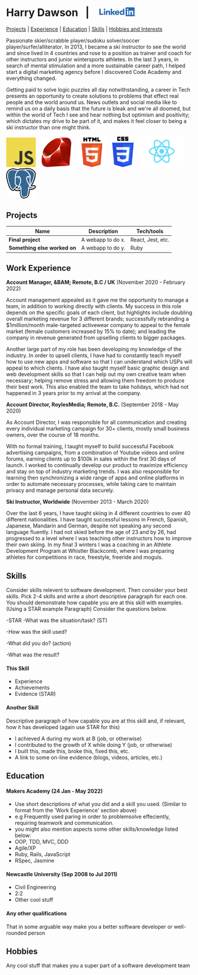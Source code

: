 # Harry Dawson &nbsp; | &nbsp;&nbsp; <a href="https://www.linkedin.com/in/harry-dawson-406910170" title="LinkedIn"><img alt=":LinkedIN" src="/Images/LI-Logo.png" width="100"></a>

[Projects](https://github.com/harryclenyg/CV#Projects) | [Experience](https://github.com/harryclenyg/CV#Work-Experience) | [Education](https://github.com/harryclenyg/CV#Education) | [Skills](https://github.com/harryclenyg/CV#Skills) | [Hobbies and Interests](https://github.com/harryclenyg/CV#Hobbies-and-interests)
<br>

Passionate skier/scrabble player/sudoku solver/soccer player/surfer/alliterator. In 2013, I became a ski instructor to see the world and since lived in 4 countries and rose to a position as trainer and coach for other instructors and junior wintersports athletes. In the last 3 years, in search of mental stimulation and a more sustainable career path, I helped start a digital marketing agency before I discovered Code Academy and everything changed.

Getting paid to solve logic puzzles all day notwithstanding, a career in Tech presents an opportunity to create solutions to problems that effect real people and the world around us. News outlets and social media like to remind us on a daily basis that the future is bleak and we're all doomed, but within the world of Tech I see and hear nothing but optimism and positivity; which dictates my drive to be part of it, and makes it feel closer to being a ski instructor than one might think.

<img alt="JS" src="images/js_logo.svg" width="80">&nbsp;&nbsp;&nbsp;
<img alt="RUBY" src="images/Ruby_logo.svg" width="80">&nbsp;&nbsp;&nbsp;
<img alt="HTML" src="images/HTML5.svg.png" width="80">&nbsp;&nbsp;&nbsp;
<img alt="CSS" src="images/CSS3.svg.png" width="58">&nbsp;&nbsp;&nbsp;
<img alt="REACT" src="images/React-icon.svg.png" width="120">&nbsp;&nbsp;&nbsp;
<img alt="PSQL" src="images/Postgresql_elephant.svg.png" width="80">&nbsp;&nbsp;&nbsp;

## Projects

| Name                         | Description       | Tech/tools        |
| ---------------------------- | ----------------- | ----------------- |
| **Final project**            | A webapp to do x. | React, Jest, etc. |
| **Something else worked on** | A webapp to do y. | Ruby              |

## Work Experience

**Account Manager, &BAM; Remote, B.C / UK** (November 2020 - February 2022)

Account management appealed as it gave me the opportunity to manage a team, in addition to working directly with clients. My success in this role depends on the specific goals of each client, but highlights include doubling overall marketing revenue for 3 different brands; successfully rebranding a $1million/month male-targeted activewear company to appeal to the female market (female customers increased by 15% to date); and leading the company in revenue generated from upselling clients to bigger packages. 

Another large part of my role has been developing my knowledge of the industry. In order to upsell clients, I have had to constantly teach myself how to use new apps and software so that I can understand which USPs will appeal to which clients. I have also taught myself basic graphic design and web development skills so that I can help out my own creative team when necessary; helping remove stress and allowing them freedom to produce their best work. This also enabled the team to take holidays, which had not happened in 3 years prior to my arrival at the company.

**Account Director, RoylesMedia; Remote, B.C.** (September 2018 - May 2020)

As Account Director, I was responsible for all communication and creating every individual marketing campaign for 30+ clients, mostly small business owners, over the course of 18 months.

With no formal training, I taught myself to build successful Facebook advertising campaigns, from a combination of Youtube videos and online forums, earning clients up to $100k in sales within the first 30 days of launch.
I worked to continually develop our product to maximize efficiency and stay on top of industry marketing trends. I was also responsible for learning then synchronizing a wide range of apps and online platforms in order to automate necessary processes, while taking care to maintain privacy and manage personal data securely. 

**Ski Instructor, Worldwide** (November 2013 - March 2020)

Over the last 6 years, I have taught skiing in 4 different countries to over 40 different nationalities. I have taught successful lessons in French, Spanish, Japanese, Mandarin and German, despite not speaking any second language fluently. I had not skied before the age of 23 and by 26, had progressed to a level where I was teaching other instructors how to improve their own skiing. In my final 3 winters I was a coaching in an Athlete Development Program at Whistler Blackcomb, where I was preparing athletes for competitions in race, freestyle, freeride and moguls. 

## Skills

Consider skills relevent to software development. Then consider your best skills. Pick 2-4 skills and write a short descriptive paragraph for each one. You should demonstrate how capable you are at this skill with examples.
(Using a STAR example Paragraph) Consider the questions below.

-STAR
-What was the situation/task? (ST)

-How was the skill used?

-What did you do? (action)

-What was the result?


#### This Skill

- Experience
- Achievements
- Evidence (STAR)

#### Another Skill

Descriptive paragraph of how capable you are at this skill and, if relevant, how it has developed (again use STAR for this)

- I achieved A during my work at B (job, or otherwise)
- I contributed to the growth of X while doing Y (job, or otherwise)
- I built this, made this, broke this, fixed this, etc.
- A link to some on-line evidence (blogs, videos, articles, etc.)

## Education

#### Makers Academy (24 Jan - May 2022)
- Use short descriptions of what you did and a skill you used. (Similar to format from the 'Work Experience' section above)
- e.g Frequently used paring in order to problemsolve effeciently, requiring teamwork and communication.
- you might also mention aspects some other skills/knowledge listed below: 
- OOP, TDD, MVC, DDD
- Agile/XP
- Ruby, Rails, JavaScript
- RSpec, Jasmine

#### Newcastle University (Sep 2008 to Jul 2011)

- Civil Engineering
- 2:2
- Other cool stuff

#### Any other qualifications

That in some arguable way make you a better software developer or well-rounded person

## Hobbies

Any cool stuff that makes you a super part of a software development team

